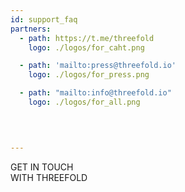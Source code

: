 ```yaml
---
id: support_faq
partners:
  - path: https://t.me/threefold
    logo: ./logos/for_caht.png

  - path: 'mailto:press@threefold.io'
    logo: ./logos/for_press.png

  - path: "mailto:info@threefold.io"
    logo: ./logos/for_all.png

  

  
---
```


GET IN TOUCH
<br>
WITH THREEFOLD
